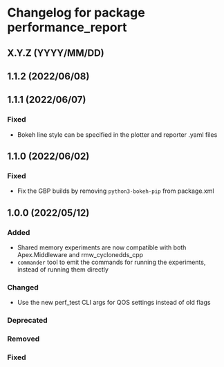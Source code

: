 # Changelog for package performance_report

## X.Y.Z (YYYY/MM/DD)

## 1.1.2 (2022/06/08)

## 1.1.1 (2022/06/07)

### Fixed
- Bokeh line style can be specified in the plotter and reporter .yaml files

## 1.1.0 (2022/06/02)

### Fixed
- Fix the GBP builds by removing `python3-bokeh-pip` from package.xml

## 1.0.0 (2022/05/12)

### Added
- Shared memory experiments are now compatible with both Apex.Middleware and rmw_cyclonedds_cpp
- `commander` tool to emit the commands for running the experiments, instead of running them directly
### Changed
- Use the new perf_test CLI args for QOS settings instead of old flags
### Deprecated
### Removed
### Fixed
